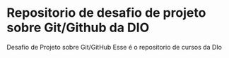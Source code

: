 # Repositorio de desafio de projeto sobre Git/Github da DIO
Desafio de Projeto sobre Git/GitHub
Esse é o repositorio de cursos da DIo